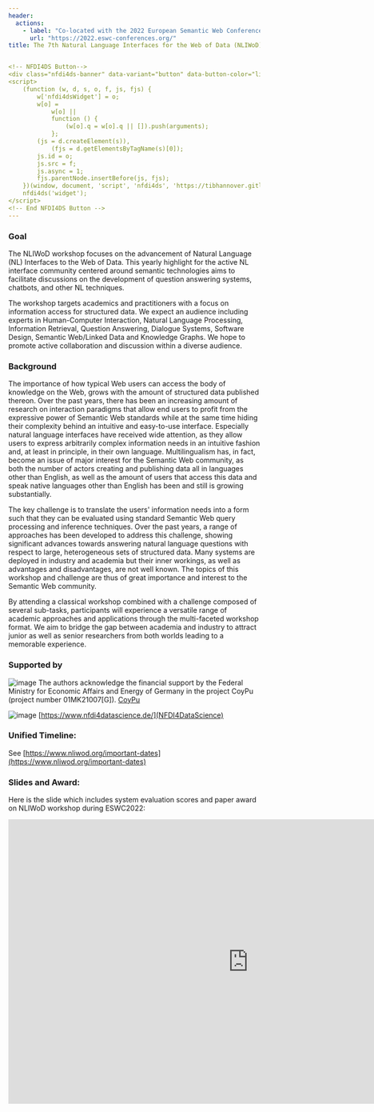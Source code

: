 ```yaml
---
header:
  actions:
    - label: "Co-located with the 2022 European Semantic Web Conference (ESWC)"
      url: "https://2022.eswc-conferences.org/"
title: The 7th Natural Language Interfaces for the Web of Data (NLIWoD) Workshop


<!-- NFDI4DS Button-->
<div class="nfdi4ds-banner" data-variant="button" data-button-color="light" data-menu-color="light"></div>
<script>
    (function (w, d, s, o, f, js, fjs) {
        w['nfdi4dsWidget'] = o;
        w[o] =
            w[o] ||
            function () {
                (w[o].q = w[o].q || []).push(arguments);
            };
        (js = d.createElement(s)),
            (fjs = d.getElementsByTagName(s)[0]);
        js.id = o;
        js.src = f;
        js.async = 1;
        fjs.parentNode.insertBefore(js, fjs);
    })(window, document, 'script', 'nfdi4ds', 'https://tibhannover.gitlab.io/nfdi4ds/nfdi4ds-widget/widget.js');
    nfdi4ds('widget');
</script>
<!-- End NFDI4DS Button -->
---
```



### Goal

The NLIWoD workshop focuses on the advancement of Natural Language (NL) Interfaces to the Web of Data. This yearly highlight for the active NL interface community centered around semantic technologies aims to facilitate discussions on the development of question answering systems, chatbots, and other NL techniques.


The workshop targets academics and practitioners with a focus on information access for structured data. We expect an audience including experts in Human-Computer Interaction, Natural Language Processing, Information Retrieval, Question Answering, Dialogue Systems, Software Design, Semantic Web/Linked Data and Knowledge Graphs. We hope to promote active collaboration and discussion within a diverse audience.

### Background

The importance of how typical Web users can access the body of knowledge on the Web, grows with the amount of structured data published thereon. Over the past years, there has been an increasing amount of research on interaction paradigms that allow end users to profit from the expressive power of Semantic Web standards while at the same time hiding their complexity behind an intuitive and easy-to-use interface. Especially natural language interfaces have received wide attention, as they allow users to express arbitrarily complex information needs in an intuitive fashion and, at least in principle, in their own language. Multilingualism has, in fact, become an issue of major interest for the Semantic Web community, as both the number of actors creating and publishing data all in languages other than English, as well as the amount of users that access this data and speak native languages other than English has been and still is growing substantially.

The key challenge is to translate the users' information needs into a form such that they can be evaluated using standard Semantic Web query processing and inference techniques. Over the past years, a range of approaches has been developed to address this challenge, showing significant advances towards answering natural language questions with respect to large, heterogeneous sets of structured data. Many systems are deployed in industry and academia but their inner workings, as well as advantages and disadvantages, are not well known. The topics of this workshop and challenge are thus of great importance and interest to the Semantic Web community. 

By attending a classical workshop combined with a challenge composed of several sub-tasks, participants will experience a versatile range of academic approaches and applications through the multi-faceted workshop format. We aim to bridge the gap between academia and industry to attract junior as well as senior researchers from both worlds leading to a memorable experience.

### Supported by

![image](https://user-images.githubusercontent.com/4354740/169319292-affe4a55-a015-4e26-b439-3fcacee9b70e.png) The authors acknowledge the financial support by the Federal Ministry for Economic Affairs and Energy of Germany in the project CoyPu (project number 01MK21007[G]). [CoyPu](https://coypu.org/)

![image](https://user-images.githubusercontent.com/4354740/169320617-210307ad-78c4-4896-8a24-49212d37b98c.png) [https://www.nfdi4datascience.de/](NFDI4DataScience)

### Unified Timeline:

See [https://www.nliwod.org/important-dates](https://www.nliwod.org/important-dates)

### Slides and Award:
Here is the slide which includes system evaluation scores and paper award on NLIWoD workshop during ESWC2022:
<iframe src="https://docs.google.com/presentation/d/e/2PACX-1vSmhBseJRSfoifRmX2YiwQgWoYhczMF5EpDa2DIenkp3UhMWx3bkH5EIQqsBnZD31ffF9lsgnA14-mv/embed?start=true&loop=true&delayms=3000" frameborder="0" width="960" height="569" allowfullscreen="true" mozallowfullscreen="true" webkitallowfullscreen="true"></iframe>
